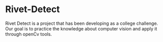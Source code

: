 # Rivet-Detect
Rivet Detect is a project that has been developing as a college challenge. Our goal is to practice the knowledge about computer vision and apply it through openCv tools. 
